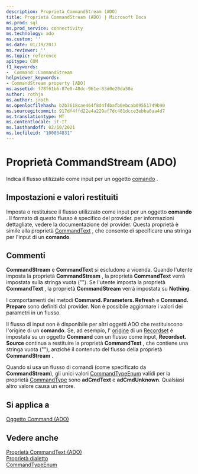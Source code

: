 ```yaml
---
description: Proprietà CommandStream (ADO)
title: Proprietà CommandStream (ADO) | Microsoft Docs
ms.prod: sql
ms.prod_service: connectivity
ms.technology: ado
ms.custom: ''
ms.date: 01/19/2017
ms.reviewer: ''
ms.topic: reference
apitype: COM
f1_keywords:
- _Command::CommandStream
helpviewer_keywords:
- CommandStream property [ADO]
ms.assetid: f78f61b6-87e0-48dc-961e-83d0e20da58e
author: rothja
ms.author: jroth
ms.openlocfilehash: b2b7618cae464f8d4fdbafb0ebcab09551749b90
ms.sourcegitcommit: 917df4ffd22e4a229af7dc481dcce3ebba0aa4d7
ms.translationtype: MT
ms.contentlocale: it-IT
ms.lasthandoff: 02/10/2021
ms.locfileid: "100034831"
---
```

# <a name="commandstream-property-ado"></a>Proprietà CommandStream (ADO)
Indica il flusso utilizzato come input per un oggetto [comando](./command-object-ado.md) .  
  
## <a name="settings-and-return-values"></a>Impostazioni e valori restituiti  
 Imposta o restituisce il flusso utilizzato come input per un oggetto **comando** . Il formato di questo flusso è specifico del provider. per informazioni dettagliate, vedere la documentazione del provider. Questa proprietà è simile alla proprietà [CommandText](./commandtext-property-ado.md) , che consente di specificare una stringa per l'input di un **comando**.  
  
## <a name="remarks"></a>Commenti  
 **CommandStream** e **CommandText** si escludono a vicenda. Quando l'utente imposta la proprietà **CommandStream** , la proprietà **CommandText** verrà impostata sulla stringa vuota (""). Se l'utente imposta la proprietà **CommandText** , la proprietà **CommandStream** verrà impostata su **Nothing**.  
  
 I comportamenti dei metodi **Command. Parameters. Refresh** e **Command. Prepare** sono definiti dal provider. Non è possibile aggiornare i valori dei parametri in un flusso.  
  
 Il flusso di input non è disponibile per altri oggetti ADO che restituiscono l'origine di un **comando**. Se, ad esempio, l' [origine](./source-property-ado-recordset.md) di un [Recordset](./recordset-object-ado.md) è impostata su un oggetto **Command** con un flusso come input, **Recordset. Source** continua a restituire la proprietà **CommandText** , che contiene una stringa vuota (""), anziché il contenuto del flusso della proprietà **CommandStream** .  
  
 Quando si usa un flusso di comandi (come specificato da **CommandStream**), gli unici valori [CommandTypeEnum](./commandtypeenum.md) validi per la proprietà [CommandType](./commandtype-property-ado.md) sono **adCmdText** e **adCmdUnknown**. Qualsiasi altro valore causa un errore.  
  
## <a name="applies-to"></a>Si applica a  
 [Oggetto Command (ADO)](./command-object-ado.md)  
  
## <a name="see-also"></a>Vedere anche  
 [Proprietà CommandText (ADO)](./commandtext-property-ado.md)   
 [Proprietà dialetto](./dialect-property.md)   
 [CommandTypeEnum](./commandtypeenum.md)